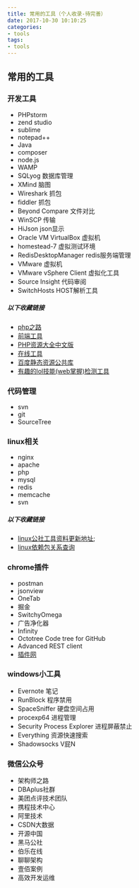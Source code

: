 ```yaml
---
title: 常用的工具（个人收录-待完善）
date: 2017-10-30 10:10:25
categories: 
- tools
tags:
- tools
---
```


## 常用的工具


### 开发工具

- PHPstorm
- zend studio
- sublime
- notepad++
- Java
- composer
- node.js
- WAMP
- SQLyog 数据库管理
- XMind  脑图
- Wireshark 抓包
- fiddler 抓包
- Beyond Compare 文件对比
- WinSCP 传输
- HiJson json显示
- Oracle VM VirtualBox  虚拟机
- homestead-7 虚拟测试环境
- RedisDesktopManager redis服务端管理
- VMware 虚拟机
- VMware vSphere Client 虚拟化工具
- Source Insight 代码审阅
- SwitchHosts HOST解析工具


##### 以下收藏链接


- [php之路](https://laravel-china.github.io/php-the-right-way/)
- [前端工具](http://www.fefork.com/fetool/)
- [PHP资源大全中文版](https://github.com/zhongweixiang/awesome-php-cn)
- [在线工具](http://tool.lu/)
- [百度静态资源公共库](http://cdn.code.baidu.com/)
- [有趣的lol技能(web掌握)检测工具](http://skill.phodal.com/#_a2b2c2de3fgh2i2jklm2nopqr2stuvwx2y2z_1_Name)


### 代码管理

- svn
- git
- SourceTree

### linux相关 

- nginx
- apache
- php
- mysql
- redis
- memcache
- svn
##### 以下收藏链接
- [linux公社工具资料更新地址](http://linux.linuxidc.com/index.php);
- [linux依赖包关系查询](http://rpmfind.net/)

### chrome插件

- postman
- jsonview
- OneTab
- 掘金
- SwitchyOmega
- 广告净化器
- Infinity
- Octotree Code tree for GitHub
- Advanced REST client
- [插件网](http://www.cnplugins.com/)

### windows小工具

- Evernote 笔记 
- RunBlock 程序禁用
- SpaceSniffer 硬盘空间占用
- procexp64 进程管理
- Security Process Explorer 进程屏蔽禁止
- Everything 资源快速搜索
- Shadowsocks V屁N

### 微信公众号

- 架构师之路
- DBAplus社群
- 美团点评技术团队
- 携程技术中心
- 阿里技术
- CSDN大数据
- 开源中国
- 黑马公社
- 伯乐在线
- 聊聊架构
- 壹佰案例
- 高效开发运维